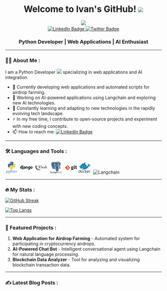<h1 align="center">
  Welcome to Ivan's GitHub! <img src="https://media.giphy.com/media/hvRJCLFzcasrR4ia7z/giphy.gif" width="30px"/>
</h1>

<div id="header" align="center">
  <img src="https://media.giphy.com/media/M9gbBd9nbDrOTu1Mqx/giphy.gif" width="100"/>
</div>

<div id="badges" align="center">
  <a href="your-linkedin-URL">
    <img src="https://img.shields.io/badge/LinkedIn-blue?style=for-the-badge&logo=linkedin&logoColor=white" alt="LinkedIn Badge"/>
  </a>
  <a href="your-twitter-URL">
    <img src="https://img.shields.io/badge/Twitter-blue?style=for-the-badge&logo=twitter&logoColor=white" alt="Twitter Badge"/>
  </a>
</div>

<h3 align="center">
  Python Developer | Web Applications | AI Enthusiast
</h3>

---

### 👨‍💻 About Me :

I am a Python Developer <img src="https://media.giphy.com/media/WUlplcMpOCEmTGBtBW/giphy.gif" width="30"> specializing in web applications and AI integration.

- 🔭 Currently developing web applications and automated scripts for airdrop farming.
- 🤖 Working on AI-powered applications using Langchain and exploring new AI technologies.
- 🌱 Constantly learning and adapting to new technologies in the rapidly evolving tech landscape.
- ⚡ In my free time, I contribute to open-source projects and experiment with new coding concepts.
- 📫 How to reach me: [![Linkedin Badge](https://img.shields.io/badge/-Ivan-blue?style=flat&logo=Linkedin&logoColor=white)](your-linkedin-url)

---

### 🛠️ Languages and Tools :

<div>
  <img src="https://github.com/devicons/devicon/blob/master/icons/python/python-original-wordmark.svg" title="Python" alt="Python" width="40" height="40"/>&nbsp;
  <img src="https://github.com/devicons/devicon/blob/master/icons/django/django-plain-wordmark.svg" title="Django" alt="Django" width="40" height="40"/>&nbsp;
  <img src="https://github.com/devicons/devicon/blob/master/icons/flask/flask-original-wordmark.svg" title="Flask" alt="Flask" width="40" height="40"/>&nbsp;
  <img src="https://github.com/devicons/devicon/blob/master/icons/postgresql/postgresql-original-wordmark.svg" title="PostgreSQL" alt="PostgreSQL" width="40" height="40"/>&nbsp;
  <img src="https://github.com/devicons/devicon/blob/master/icons/git/git-original-wordmark.svg" title="Git" **alt="Git" width="40" height="40"/>
  <img src="https://github.com/devicons/devicon/blob/master/icons/docker/docker-original-wordmark.svg" title="Docker" alt="Docker" width="40" height="40"/>&nbsp;
  <img src="https://raw.githubusercontent.com/hwchase17/langchain/master/.github/logo.svg" title="Langchain" alt="Langchain" width="40" height="40"/>&nbsp;
</div>

---

### 🔥 My Stats :

[![GitHub Streak](http://github-readme-streak-stats.herokuapp.com?user=your-github-username&theme=dark&background=000000)](https://git.io/streak-stats)

[![Top Langs](https://github-readme-stats.vercel.app/api/top-langs/?username=your-github-username&layout=compact&theme=vision-friendly-dark)](https://github.com/anuraghazra/github-readme-stats)

---

### 🚀 Featured Projects :

1. **Web Application for Airdrop Farming** - Automated system for participating in cryptocurrency airdrops.
2. **AI-Powered Chat Bot** - Intelligent conversational agent using Langchain for natural language processing.
3. **Blockchain Data Analyzer** - Tool for analyzing and visualizing blockchain transaction data.

---

### ✍️ Latest Blog Posts :
<!-- BLOG-POST-LIST:START -->
<!-- BLOG-POST-LIST:END -->
